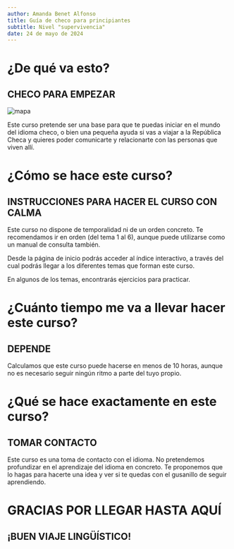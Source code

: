 ```yaml
---
author: Amanda Benet Alfonso
title: Guía de checo para principiantes
subtitle: Nivel "supervivencia"
date: 24 de mayo de 2024
---
```


# ¿De qué va esto?

## CHECO PARA EMPEZAR

![mapa](https://images.pexels.com/photos/1252500/pexels-photo-1252500.jpeg?auto=compress&cs=tinysrgb&w=1260&h=750&dpr=2)

Este curso pretende ser una base para que te puedas iniciar en el mundo del idioma checo, o bien una pequeña ayuda si vas a viajar a la República Checa y quieres poder comunicarte y relacionarte con las personas que viven allí.

# ¿Cómo se hace este curso?

## INSTRUCCIONES PARA HACER EL CURSO CON CALMA

Este curso no dispone de temporalidad ni de un orden concreto. Te recomendamos ir en orden (del tema 1 al 6), aunque puede utilizarse como un manual de consulta también.

Desde la página de inicio podrás acceder al índice interactivo, a través del cual podrás llegar a los diferentes temas que forman este curso. 

En algunos de los temas, encontrarás ejercicios para practicar.

# ¿Cuánto tiempo me va a llevar hacer este curso? 

## DEPENDE

Calculamos que este curso puede hacerse en menos de 10 horas, aunque no es necesario seguir ningún ritmo a parte del tuyo propio. 

# ¿Qué se hace exactamente en este curso?

## TOMAR CONTACTO

Este curso es una toma de contacto con el idioma. No pretendemos profundizar en el aprendizaje del idioma en concreto. Te proponemos que lo hagas para hacerte una idea y ver si te quedas con el gusanillo de seguir aprendiendo.

# GRACIAS POR LLEGAR HASTA AQUÍ

## ¡BUEN VIAJE LINGÜÍSTICO!